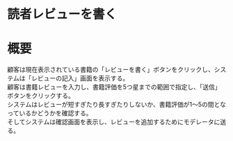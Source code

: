 # 読者レビューを書く

# 概要

顧客は現在表示されている書籍の「レビューを書く」ボタンをクリックし、システムは「レビューの記入」画面を表示する。  
顧客は書籍レビューを入力し、書籍評価を5つ星までの範囲で指定し、「送信」ボタンをクリックする。  
システムはレビューが短すぎたり長すぎたりしないか、書籍評価が1～5の間となっているかどうかを確認する。  
そしてシステムは確認画面を表示し、レビューを追加するためにモデレータに送る。

